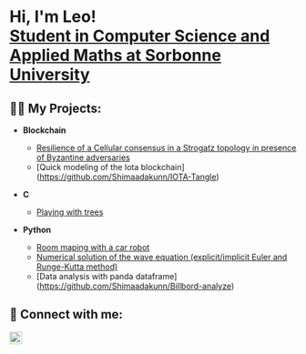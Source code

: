 <h1>Hi, I'm Leo! <br/><a href="https://www.linkedin.com/in/leo-combaret/">Student in Computer Science and Applied Maths at Sorbonne University</a></h1>

<h2>👨‍💻 My Projects:</h2>

- <b>Blockchain</b>
  - [Resilience of a Cellular consensus in a Strogatz topology in presence of Byzantine adversaries](https://github.com/Shimaadakunn/Cellular_consensus)
  - [Quick modeling of the Iota blockchain] (https://github.com/Shimaadakunn/IOTA-Tangle)
  
- <b>C</b>
  - [Playing with trees](https://github.com/Shimaadakunn/Algorithmie-Main-3)
  
- <b>Python</b>
  - [Room maping with a car robot](https://github.com/ejovo13/Projet-Robot)
  - [Numerical solution of the wave equation (explicit/implicit Euler and Runge-Kutta method)](https://github.com/Rudiio/Projet-Musique)
  - [Data analysis with panda dataframe] (https://github.com/Shimaadakunn/Billbord-analyze)
  
<h2> 🤳 Connect with me:</h2>

[<img align="left" alt="LeoCombaret | LinkedIn" width="22px" src="https://cdn.jsdelivr.net/npm/simple-icons@v3/icons/linkedin.svg" />][linkedin]

[linkedin]: https://www.linkedin.com/in/leo-combaret/
